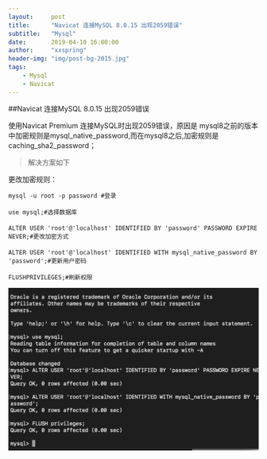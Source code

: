 ```yaml
---
layout:     post
title:      "Navicat 连接MySQL 8.0.15 出现2059错误"
subtitle:   "Mysql"
date:       2019-04-10 16:00:00
author:     "xxspring"
header-img: "img/post-bg-2015.jpg"
tags:
    - Mysql 
    - Navicat 
---
```


##Navicat 连接MySQL 8.0.15 出现2059错误

使用Navicat Premium 连接MySQL时出现2059错误，原因是 mysql8之前的版本中加密规则是mysql_native_password,而在mysql8之后,加密规则是caching_sha2_password；


>解决方案如下

更改加密规则：

```
mysql -u root -p password #登录

use mysql;#选择数据库 

ALTER USER 'root'@'localhost' IDENTIFIED BY 'password' PASSWORD EXPIRE NEVER;#更改加密方式

ALTER USER 'root'@'localhost' IDENTIFIED WITH mysql_native_password BY 'password';#更新用户密码

FLUSHPRIVILEGES;#刷新权限
```

![截图](/img/2019-04-11-Mysql_error_2059.png "错误截图")